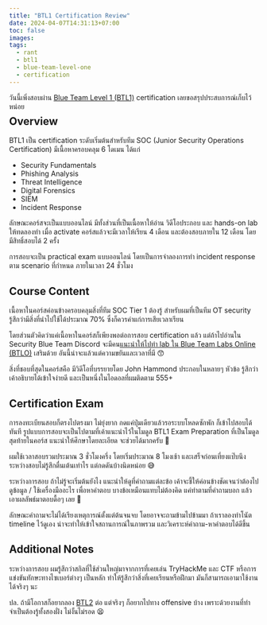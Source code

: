 ```yaml
---
title: "BTL1 Certification Review"
date: 2024-04-07T14:31:13+07:00
toc: false
images:
tags:
  - rant
  - btl1
  - blue-team-level-one
  - certification
---
```


วันนี้เพิ่งสอบผ่าน [Blue Team Level 1 (BTL1)](https://www.securityblue.team/why-btl1) certification เลยขอสรุปประสบการณ์เก็บไว้หน่อย

<div style="text-align: center; margin-bottom: -1.5em;">
  <div data-iframe-width="150" data-iframe-height="270" data-share-badge-id="8026a16c-4b92-456c-8944-f15a8957638f" data-share-badge-host="https://www.credly.com"></div><script type="text/javascript" async src="//cdn.credly.com/assets/utilities/embed.js"></script>
</div>

## Overview

BTL1 เป็น certification ระดับเริ่มต้นสำหรับทีม SOC (Junior Security Operations Certification) มีเนื้อหาครอบคลุม 6 โดเมน ได้แก่

* Security Fundamentals
* Phishing Analysis
* Threat Intelligence
* Digital Forensics
* SIEM
* Incident Response

ลักษณะคอร์สจะเป็นแบบออนไลน์ มีทั้งส่วนที่เป็นเนื้อหาให้อ่าน วิดีโอประกอบ และ hands-on lab ให้ทดลองทำ เมื่อ activate คอร์สแล้วจะมีเวลาให้เรียน 4 เดือน และต้องสอบภายใน 12 เดือน โดยมีสิทธิ์สอบได้ 2 ครั้ง

การสอบจะเป็น practical exam แบบออนไลน์ โดยเป็นการจำลองการทำ incident response ตาม scenario ที่กำหนด ภายในเวลา 24 ชั่วโมง

## Course Content

เนื้อหาในคอร์สค่อนข้างครอบคลุมสิ่งที่ทีม SOC Tier 1 ต้องรู้ สำหรับผมที่เป็นทีม OT security รู้สึกว่ามีสิ่งที่นำไปใช้ได้ประมาณ 70% ซึ่งก็ควรค่าแก่การเสียเวลาเรียน

โดยส่วนตัวคิดว่าแค่เนื้อหาในคอร์สก็เพียงพอต่อการสอบ certification แล้ว แต่ถ้าไปอ่านใน Security Blue Team Discord จะมีคน[แนะนำให้ไปทำ lab ใน Blue Team Labs Online (BTLO)](https://berardinellidaniele.com/blog/btl1-certification) เสริมด้วย อันนี้น่าจะแล้วแต่ความขยันและเวลาที่มี 😙

สิ่งที่ชอบที่สุดในคอร์สคือ มีวิดีโอที่บรรยายโดย John Hammond ประกอบในหลายๆ หัวข้อ รู้สึกว่าเค้าอธิบายได้เข้าใจง่ายดี และเป็นหนึ่งในไอดอลที่ผมติดตาม 555+

## Certification Exam

การลงทะเบียนสอบก็ตรงไปตรงมา ไม่ยุ่งยาก กดแค่ปุ่มเดียวแล้วรอระบบโหลดซักพัก ก็เข้าไปสอบได้ทันที รูปแบบการสอบจะเป็นไปตามที่เค้าแนะนำไว้ในโมดูล BTL1 Exam Preparation ที่เป็นโมดูลสุดท้ายในคอร์ส แนะนำให้ศึกษาโดยละเอียด จะช่วยได้มากครับ 🧐

ผมใช้เวลาสอบรวมประมาณ 3 ชั่วโมงครึ่ง โดยเริ่มประมาณ 8 โมงเช้า และเสร็จก่อนเที่ยงแป๊บนึง ระหว่างสอบไม่รู้สึกตื่นเต้นเท่าไร แต่กดดันบ้างนิดหน่อย 😅

ระหว่างการสอบ ถ้าไม่รู้จะเริ่มต้นยังไง แนะนำให้ดูที่คำถามแต่ละข้อ เค้าจะชี้ให้ค่อนข้างชัดเจนว่าต้องไปดูข้อมูล / ใช้เครื่องมืออะไร เพื่อหาคำตอบ บางข้อเหมือนแทบไม่ต้องคิด แค่ทำตามที่คำถามบอก แล้วเอาผลลัพธ์มาตอบดื้อๆ เลย 🤪

ลักษณะคำถามจะไม่ได้เรียงเหตุการณ์ตั้งแต่ต้นจนจบ โดยอาจจะถามข้ามไปข้ามมา ถ้าเราลองทำโนัต timeline ไว้ดูเอง น่าจะทำให้เข้าใจสถานการณ์ในภาพรวม และวิเคราะห์คำถาม-หาคำตอบได้ดีขึ้น

## Additional Notes

ระหว่างการสอบ ผมรู้สึกว่าสกิลที่ใช้ส่วนใหญ่มาจากการที่เคยเล่น TryHackMe และ CTF หรือการแข่งขันทักษะทางไซเบอร์ต่างๆ เป็นหลัก ทำให้รู้สึกว่าสิ่งที่เคยเรียนหรือฝึกมา มันก็สามารถเอามาใช้งานได้จริงๆ นะ

ปล. ถ้ามีโอกาสก็อยากลอง [BTL2](https://www.securityblue.team/btl2) ต่อ แต่จริงๆ ก็อยากไปทาง offensive บ้าง เพราะด้วยงานที่ทำ จำเป็นต้องรู้ทั้งสองฝั่ง ไม่งั้นไม่รอด 😫
